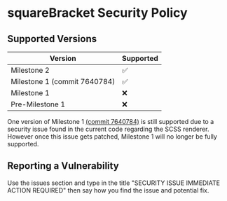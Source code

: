 # squareBracket Security Policy

## Supported Versions

| Version | Supported          |
| ------- | ------------------ |
| Milestone 2   | :white_check_mark: |
| Milestone 1 (commit 7640784)  | :white_check_mark: |
| Milestone 1 | :x: |
| Pre-Milestone 1   | :x: |

One version of Milestone 1 [(commit 7640784)](https://github.com/chazizsquarebracket/squarebracket/commit/7640784bf3af45329f0f020ae616bd99ac61b6f7) is still supported due to a security issue found in the current code regarding the SCSS renderer. However once this issue gets patched, Milestone 1 will no longer be fully supported.

## Reporting a Vulnerability

Use the issues section and type in the title "SECURITY ISSUE IMMEDIATE ACTION REQUIRED" then say how you find the issue and potential fix.
<!--- from https://github.com/bluethefoxofficial/CreativePublicMessenger/security/policy because i'm kind of lazy atm -->
